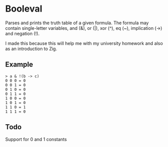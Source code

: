 # Booleval

Parses and prints the truth table of a given formula.
The formula may contain single-letter variables,
and (&), or (|), xor (^), eq (~), implication (->)
and negation (!).

I made this because this will help me with my university
homework and also as an introduction to Zig.

## Example

```console
> a & !(b -> c)
0 0 0 = 0
0 0 1 = 0
0 1 0 = 0
0 1 1 = 0
1 0 0 = 0
1 0 1 = 0
1 1 0 = 1
1 1 1 = 0
```

## Todo

Support for 0 and 1 constants
